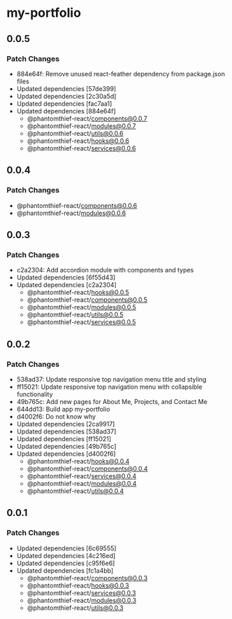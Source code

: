 # my-portfolio

## 0.0.5

### Patch Changes

- 884e64f: Remove unused react-feather dependency from package.json files
- Updated dependencies [57de399]
- Updated dependencies [2c30a5d]
- Updated dependencies [fac7aa1]
- Updated dependencies [884e64f]
  - @phantomthief-react/components@0.0.7
  - @phantomthief-react/modules@0.0.7
  - @phantomthief-react/utils@0.0.6
  - @phantomthief-react/hooks@0.0.6
  - @phantomthief-react/services@0.0.6

## 0.0.4

### Patch Changes

- @phantomthief-react/components@0.0.6
- @phantomthief-react/modules@0.0.6

## 0.0.3

### Patch Changes

- c2a2304: Add accordion module with components and types
- Updated dependencies [6f55d43]
- Updated dependencies [c2a2304]
  - @phantomthief-react/hooks@0.0.5
  - @phantomthief-react/components@0.0.5
  - @phantomthief-react/modules@0.0.5
  - @phantomthief-react/utils@0.0.5
  - @phantomthief-react/services@0.0.5

## 0.0.2

### Patch Changes

- 538ad37: Update responsive top navigation menu title and styling
- ff15021: Update responsive top navigation menu with collapsible functionality
- 49b765c: Add new pages for About Me, Projects, and Contact Me
- 644dd13: Build app my-portfolio
- d4002f6: Do not know why
- Updated dependencies [2ca9917]
- Updated dependencies [538ad37]
- Updated dependencies [ff15021]
- Updated dependencies [49b765c]
- Updated dependencies [d4002f6]
  - @phantomthief-react/hooks@0.0.4
  - @phantomthief-react/components@0.0.4
  - @phantomthief-react/services@0.0.4
  - @phantomthief-react/modules@0.0.4
  - @phantomthief-react/utils@0.0.4

## 0.0.1

### Patch Changes

- Updated dependencies [6c69555]
- Updated dependencies [4c216ed]
- Updated dependencies [c95f6e6]
- Updated dependencies [fc1a4bb]
  - @phantomthief-react/components@0.0.3
  - @phantomthief-react/hooks@0.0.3
  - @phantomthief-react/services@0.0.3
  - @phantomthief-react/modules@0.0.3
  - @phantomthief-react/utils@0.0.3
